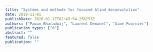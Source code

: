 ```yaml
---
title: "Systems and methods for focused blind deconvolution"
date: 2019-11-01
publishDate: 2020-01-17T02:43:54.256253Z
authors: ["Pawan Bharadwaj", "Laurent Demanet", "Aime Fournier"]
publication_types: ["0"]
abstract: ""
featured: false
publication: ""
---
```


